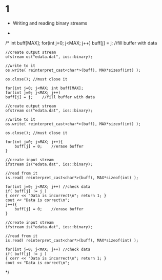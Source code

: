 # 1
* Writing and reading binary streams
- 
/*
    int buff[MAX];
    for(int j=0; j<MAX; j++) 
    buff[j] = j;    //fill buffer with data

    //create output stream
    ofstream os("edata.dat", ios::binary);

    //write to it
    os.write( reinterpret_cast<char*>(buff), MAX*sizeof(int) );

    os.close(); //must close it

    for(int j=0; j<MAX; int buff[MAX];
    for(int j=0; j<MAX; j++) 
    buff[j] = j;    //fill buffer with data

    //create output stream
    ofstream os("edata.dat", ios::binary);

    //write to it
    os.write( reinterpret_cast<char*>(buff), MAX*sizeof(int) );

    os.close(); //must close it

    for(int j=0; j<MAX; j++){
        buff[j] = 0;    //erase buffer
    } 
    
    //create input stream
    ifstream is("edata.dat", ios::binary);

    //read from it
    is.read( reinterpret_cast<char*>(buff), MAX*sizeof(int) );

    for(int j=0; j<MAX; j++) //check data
    if( buff[j] != j )
    { cerr << "Data is incorrect\n"; return 1; }
    cout << "Data is correct\n";
    j++){
        buff[j] = 0;    //erase buffer
    } 
    
    //create input stream
    ifstream is("edata.dat", ios::binary);

    //read from it
    is.read( reinterpret_cast<char*>(buff), MAX*sizeof(int) );

    for(int j=0; j<MAX; j++) //check data
    if( buff[j] != j )
    { cerr << "Data is incorrect\n"; return 1; }
    cout << "Data is correct\n";
*/